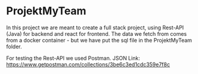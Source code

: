 # ProjektMyTeam
In this project we are meant to create a full stack project, using Rest-API (Java) for backend and react for frontend.
The data we fetch from comes from a docker container - but we have put the sql file in the ProjektMyTeam folder.

For testing the Rest-API we used Postman.
JSON Link: https://www.getpostman.com/collections/3be6c3ed1cdc359e7f8c
